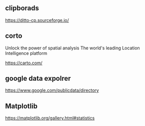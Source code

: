 ﻿## clipborads

https://ditto-cp.sourceforge.io/ 
## corto 
Unlock the power of spatial analysis
The world's leading Location Intelligence platform

https://carto.com/ 

## google data expolrer 

https://www.google.com/publicdata/directory

## Matplotlib

https://matplotlib.org/gallery.html#statistics 
